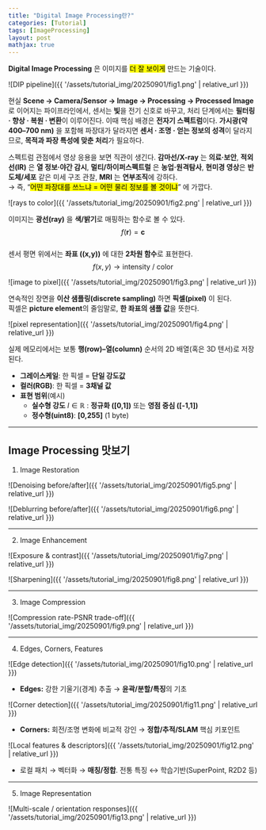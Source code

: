 ```yaml
---
title: "Digital Image Processing란?"
categories: [Tutorial]
tags: [ImageProcessing]
layout: post
mathjax: true
---
```


**Digital Image Processing** 은 이미지를 <mark>더 잘 보이게</mark> 만드는 기술이다.

![DIP pipeline]({{ '/assets/tutorial_img/20250901/fig1.png' | relative_url }})

현실 **Scene → Camera/Sensor → Image → Processing → Processed Image** 로 이어지는 파이프라인에서, 센서는 **빛**을 전기 신호로 바꾸고, 처리 단계에서는 **필터링 · 향상 · 복원 · 변환**이 이루어진다. 이때 핵심 배경은 **전자기 스펙트럼**이다. **가시광(약 400–700 nm)** 을 포함해 파장대가 달라지면 **센서 · 조명 · 얻는 정보의 성격**이 달라지므로, **목적과 파장 특성에 맞춘 처리**가 필요하다.

스펙트럼 관점에서 영상 응용을 보면 직관이 생긴다. **감마선/X-ray** 는 **의료·보안**, **적외선(IR)** 은 **열 정보·야간 감시**, **멀티/하이퍼스펙트럴** 은 **농업·원격탐사**, **현미경 영상**은 **반도체/세포** 같은 미세 구조 관찰, **MRI** 는 **연부조직**에 강하다.  
→ 즉, “<mark>어떤 파장대를 쓰느냐 = 어떤 물리 정보를 볼 것이냐</mark>” 에 가깝다.

![rays to color]({{ '/assets/tutorial_img/20250901/fig2.png' | relative_url }})

이미지는 **광선(ray)** 을 **색/밝기**로 매핑하는 함수로 볼 수 있다.  
$$f(\mathbf{r})=\mathbf{c}$$  
센서 평면 위에서는 **좌표 \((x,y)\)** 에 대한 **2차원 함수**로 표현한다.  
$$f(x,y)\rightarrow \text{intensity / color}$$

![image to pixel]({{ '/assets/tutorial_img/20250901/fig3.png' | relative_url }})

연속적인 장면을 **이산 샘플링(discrete sampling)** 하면 **픽셀(pixel)** 이 된다.  
픽셀은 **picture element**의 줄임말로, **한 좌표의 샘플 값**을 뜻한다.

![pixel representation]({{ '/assets/tutorial_img/20250901/fig4.png' | relative_url }})

실제 메모리에서는 보통 **행(row)–열(column)** 순서의 2D 배열(혹은 3D 텐서)로 저장된다.  
- **그레이스케일**: 한 픽셀 = **단일 강도값**  
- **컬러(RGB)**: 한 픽셀 = **3채널 값**  
- **표현 범위**(예시)  
  - **실수형 강도** $I \in \mathbb{R}$ : **정규화 \([0,1]\)** 또는 **영점 중심 \([-1,1]\)**  
  - **정수형(uint8)**: **\[0,255\]** (1 byte)

---

## Image Processing 맛보기

1) Image Restoration

![Denoising before/after]({{ '/assets/tutorial_img/20250901/fig5.png' | relative_url }})


![Deblurring before/after]({{ '/assets/tutorial_img/20250901/fig6.png' | relative_url }})


---

2) Image Enhancement

![Exposure & contrast]({{ '/assets/tutorial_img/20250901/fig7.png' | relative_url }})


![Sharpening]({{ '/assets/tutorial_img/20250901/fig8.png' | relative_url }})


---

3) Image Compression

![Compression rate-PSNR trade-off]({{ '/assets/tutorial_img/20250901/fig9.png' | relative_url }})

---

4) Edges, Corners, Features

![Edge detection]({{ '/assets/tutorial_img/20250901/fig10.png' | relative_url }})

- **Edges:** 강한 기울기(경계) 추출 → **윤곽/분할/특징**의 기초

![Corner detection]({{ '/assets/tutorial_img/20250901/fig11.png' | relative_url }})

- **Corners:** 회전/조명 변화에 비교적 강인 → **정합/추적/SLAM** 핵심 키포인트

![Local features & descriptors]({{ '/assets/tutorial_img/20250901/fig12.png' | relative_url }})

- 로컬 패치 → 벡터화 → **매칭/정합**. 전통 특징 ↔ 학습기반(SuperPoint, R2D2 등)

---

5) Image Representation

![Multi-scale / orientation responses]({{ '/assets/tutorial_img/20250901/fig13.png' | relative_url }})
